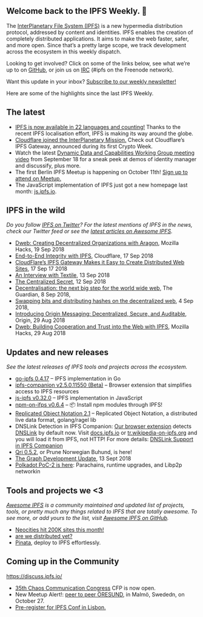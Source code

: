 ## Welcome back to the IPFS Weekly. 👋

The [InterPlanetary File System (IPFS)](https://ipfs.io/) is a new hypermedia distribution protocol, addressed by content and identities. IPFS enables the creation of completely distributed applications. It aims to make the web faster, safer, and more open. Since that’s a pretty large scope, we track development across the ecosystem in this weekly dispatch.

Looking to get involved? Click on some of the links below, see what we’re up to on [GitHub](https://github.com/ipfs), or join us on [IRC](https://webchat.freenode.net/?channels=ipfs_) (#ipfs on the Freenode network).

Want this update in your inbox? [Subscribe to our weekly newsletter!](https://tinyletter.com/ipfsweekly)

Here are some of the highlights since the last IPFS Weekly.

## The latest


+ [IPFS is now available in 22 languages and counting!](https://www.transifex.com/ipfs/public/) Thanks to the recent IPFS localisation effort, IPFS is making its way around the globe.
+ [Cloudflare joined the InterPlanetary Mission.](https://blog.cloudflare.com/distributed-web-gateway/) Check out Cloudflare’s IPFS Gateway, announced during its first Crypto Week.
+ Watch the latest [Dynamic Data and Capabilities Working Group meeting video](https://www.youtube.com/watch?v=EiJE59uYNAk) from September 18 for a sneak peek at demos of identity manager and discussify, plus more.
+ The first Berlin IPFS Meetup is happening on October 11th! [Sign up to attend on Meetup.](https://www.meetup.com/IPFS-Berlin/events/254816369/)
+ The JavaScript implementation of IPFS just got a new homepage last month: [js.ipfs.io](https://js.ipfs.io/).


## IPFS in the wild
*Do you follow [IPFS on Twitter](https://twitter.com/IPFSbot)? For the latest mentions of IPFS in the news, check our Twitter feed or see the [latest articles on Awesome IPFS](https://awesome.ipfs.io/categories/articles/).* 

+ [Dweb: Creating Decentralized Organizations with Aragon](https://hacks.mozilla.org/2018/09/aragon-ethereum-dweb/), Mozilla Hacks, 19 Sep 2018 
+ [End-to-End Integrity with IPFS](https://blog.cloudflare.com/e2e-integrity/), Cloudflare, 17 Sep 2018 
+ [CloudFlare’s IPFS Gateway Makes it Easy to Create Distributed Web Sites](https://www.bleepingcomputer.com/news/technology/cloudflares-ipfs-gateway-makes-it-easy-to-create-distributed-web-sites/), 17 Sep 17 2018 
+ [An Interview with Textile](https://medium.com/textileio/an-interview-with-textile-6d52632f611b), 13 Sep 2018 
+ [The Centralized Secret](https://medium.com/@kyletut/the-centralized-secret-c7de795ddd9f), 12 Sep 2018 
+ [Decentralisation: the next big step for the world wide web](https://www.theguardian.com/technology/2018/sep/08/decentralisation-next-big-step-for-the-world-wide-web-dweb-data-internet-censorship-brewster-kahle), The Guardian, 8 Sep 2018, 
+ [Swapping bits and distributing hashes on the decentralized web](https://medium.com/textileio/swapping-bits-and-distributing-hashes-on-the-decentralized-web-5da98a3507), 4 Sep 2018, 
+ [Introducing Origin Messaging: Decentralized, Secure, and Auditable](https://medium.com/originprotocol/introducing-origin-messaging-decentralized-secure-and-auditable-13c16fe0f13e), Origin, 29 Aug 2018
+ [Dweb: Building Cooperation and Trust into the Web with IPFS](https://hacks.mozilla.org/2018/08/dweb-building-cooperation-and-trust-into-the-web-with-ipfs/), Mozilla Hacks, 29 Aug 2018

## Updates and new releases
*See the latest releases of IPFS tools and projects across the ecosystem.*

+ [go-ipfs 0.4.17](https://github.com/ipfs/go-ipfs/releases/tag/v0.4.17) – IPFS implementation in Go
+ [ipfs-companion v2.5.0.11550 (Beta)](https://github.com/ipfs-shipyard/ipfs-companion/releases/tag/v2.5.0.11550) – Browser extension that simplifies access to IPFS resources
+ [js-ipfs v0.32.0](https://github.com/ipfs/js-ipfs/releases/tag/v0.32.0) – IPFS implementation in JavaScript
+ [npm-on-ifps v0.6.4](https://github.com/ipfs-shipyard/npm-on-ipfs/releases/tag/v0.6.4) – 📦 Install npm modules through IPFS!
+ [Replicated Object Notation 2.1](https://github.com/gritzko/ron/blob/master/docs/Objectives%20for%20RON%2021.md) – Replicated Object Notation, a distributed live data format, golang/ragel lib
+ DNSLink Detection in IPFS Companion: [Our browser extension](https://github.com/ipfs/ipfs-companion) detects [DNSLink](http://docs.ipfs.io/guides/concepts/dnslink/) by default now. Visit [docs.ipfs.io](http://docs.ipfs.io) or [tr.wikipedia-on-ipfs.org](http://tr.wikipedia-on-ipfs.org) and you will load it from  IPFS, not HTTP! For more details: [DNSLink Support in IPFS Companion](https://github.com/ipfs-shipyard/ipfs-companion/blob/master/docs/dnslink.md)
+ [Qri 0.5.2](https://github.com/qri-io/qri/releases/tag/v0.5.2), or Prune Norwegian Buhund, is here!
+ [The Graph Development Update](https://medium.com/graphprotocol/the-graph-development-update-d90321e22748), 13 Sept 2018
+ [Polkadot PoC-2 is here](https://medium.com/polkadot-network/polkadot-poc-2-is-here-parachains-runtime-upgrades-and-libp2p-networking-7035bb141c25): Parachains, runtime upgrades, and Libp2p networkin

## Tools and projects we <3
*[Awesome IPFS](https://awesome.ipfs.io/) is a community maintained and updated list of projects, tools, or pretty much any things related to IPFS that are totally awesome. To see more, or add yours to the list, visit [Awesome IPFS on GitHub](https://github.com/ipfs/awesome-ipfs).* 

+ [Neocities hit 200K sites this month!](https://twitter.com/neocities/status/1039204355763666945)
+ [are we distributed yet?](https://arewedistributedyet.com/)
+ [Pinata](https://www.pinata.cloud/), deploy to IPFS effortlessly.

## Coming up in the Community
https://discuss.ipfs.io/

+ [35th Chaos Communication Congress](https://events.ccc.de/2018/09/11/35c3-call-for-participation-and-submission-guidelines/) CFP is now open.
+ New Meetup Alert!: [peer to peer ÖRESUND](http://p2p-oresund.org/), in Malmö, Swededn, on October 27. 
+ [Pre-register for IPFS Conf in Lisbon.](https://docs.google.com/forms/d/e/1FAIpQLSfJVVPwvp6RY3MUg1zAVl1g_5y2nGb7WJIMI1Hs6glzm7FLHQ/viewform)

